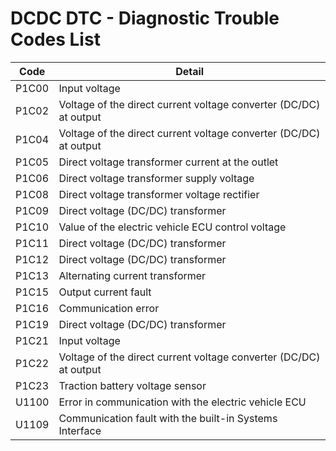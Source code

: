 # DCDC DTC - Diagnostic Trouble Codes List

| Code | Detail |
| - | - |
| P1C00 | Input voltage |
| P1C02 | Voltage of the direct current voltage converter (DC/DC) at output |
| P1C04 | Voltage of the direct current voltage converter (DC/DC) at output |
| P1C05 | Direct voltage transformer current at the outlet |
| P1C06 | Direct voltage transformer supply voltage |
| P1C08 | Direct voltage transformer voltage rectifier |
| P1C09 | Direct voltage (DC/DC) transformer |
| P1C10 | Value of the electric vehicle ECU control voltage |
| P1C11 | Direct voltage (DC/DC) transformer |
| P1C12 | Direct voltage (DC/DC) transformer |
| P1C13 | Alternating current transformer |
| P1C15 | Output current fault |
| P1C16 | Communication error |
| P1C19 | Direct voltage (DC/DC) transformer |
| P1C21 | Input voltage |
| P1C22 | Voltage of the direct current voltage converter (DC/DC) at output |
| P1C23 | Traction battery voltage sensor |
| U1100 | Error in communication with the electric vehicle ECU |
| U1109 | Communication fault with the built-in Systems Interface |
